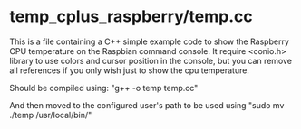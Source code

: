 # temp_cplus_raspberry/temp.cc
This is a file containing a C++ simple example code to show the Raspberry CPU temperature on the Raspbian command console.
It require <conio.h> library to use colors and cursor position in the console, but you can remove all references if you only wish just to show the cpu temperature.

Should be compiled using: "g++ -o temp temp.cc"

And then moved to the configured user's path to be used using "sudo mv ./temp /usr/local/bin/"
